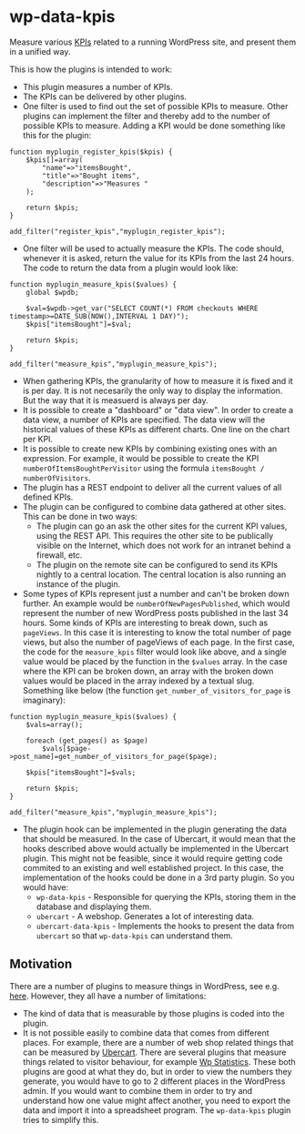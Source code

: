 # wp-data-kpis
Measure various [KPIs](http://searchcrm.techtarget.com/definition/key-performance-indicator) related to a running WordPress site, and present them in a unified way.

This is how the plugins is intended to work:

* This plugin measures a number of KPIs.
* The KPIs can be delivered by other plugins.
* One filter is used to find out the set of possible KPIs to measure. Other plugins can implement the filter and thereby add to the number of possible KPIs to measure. Adding a KPI would be done something like this for the plugin:
```
function myplugin_register_kpis($kpis) {
	$kpis[]=array(
		"name"=>"itemsBought",
		"title"=>"Bought items",
		"description"=>"Measures "
	);

	return $kpis;
}

add_filter("register_kpis","myplugin_register_kpis");
``` 
* One filter will be used to actually measure the KPIs. The code should, whenever it is asked, return the value for its KPIs from the last 24 hours. The code to return the data from a plugin would look like:
```
function myplugin_measure_kpis($values) {
	global $wpdb;

	$val=$wpdb->get_var("SELECT COUNT(*) FROM checkouts WHERE timestamp>=DATE_SUB(NOW(),INTERVAL 1 DAY)");
	$kpis["itemsBought"]=$val;

	return $kpis;
}

add_filter("measure_kpis","myplugin_measure_kpis");
```
* When gathering KPIs, the granularity of how to measure it is fixed and it is per day. It is not necesarily the only way to display the information. But the way that it is measuerd is always per day.
* It is possible to create a "dashboard" or "data view". In order to create a data view, a number of KPIs are specified. The data view will the historical values of these KPIs as different charts. One line on the chart per KPI.
* It is possible to create new KPIs by combining existing ones with an expression. For example, it would be possible to create the KPI `numberOfItemsBoughtPerVisitor` using the formula `itemsBought / numberOfVisitors`.
* The plugin has a REST endpoint to deliver all the current values of all defined KPIs.
* The plugin can be configured to combine data gathered at other sites. This can be done in two ways:
  * The plugin can go an ask the other sites for the current KPI values, using the REST API. This requires the other site to be publically visible on the Internet, which does not work for an intranet behind a firewall, etc.
  * The plugin on the remote site can be configured to send its KPIs nightly to a central location. The central location is also running an instance of the plugin.
* Some types of KPIs represent just a number and can't be broken down further. An example would be `numberOfNewPagesPublished`, which would represent the number of new WordPress posts published in the last 34 hours. Some kinds of KPIs are interesting to break down, such as `pageViews`. In this case it is interesting to know the total number of page views, but also the number of pageViews of each page. In the first case, the code for the `measure_kpis` filter would look like above, and a single value would be placed by the function in the `$values` array. In the case where the KPI can be broken down, an array with the broken down values would be placed in the array indexed by a textual slug. Something like below (the function `get_number_of_visitors_for_page` is imaginary):
```
function myplugin_measure_kpis($values) {
	$vals=array();

	foreach (get_pages() as $page)
		$vals[$page->post_name]=get_number_of_visitors_for_page($page);

	$kpis["itemsBought"]=$vals;

	return $kpis;
}

add_filter("measure_kpis","myplugin_measure_kpis");
```
* The plugin hook can be implemented in the plugin generating the data that should be measured. In the case of Ubercart, it would mean that the hooks described above would actually be implemented in the Ubercart plugin. This might not be feasible, since it would require getting code commited to an existing and well established project. In this case, the implementation of the hooks could be done in a 3rd party plugin. So you would have:
  * `wp-data-kpis` - Responsible for querying the KPIs, storing them in the database and displaying them.
  * `ubercart` - A webshop. Generates a lot of interesting data.
  * `ubercart-data-kpis` - Implements the hooks to present the data from `ubercart` so that `wp-data-kpis` can understand them.

## Motivation

There are a number of plugins to measure things in WordPress, see e.g. [here](http://socialmetricspro.com/social-media/10-most-popular-wordpress-analytics-plugins-review/2739/). However, they all have a number of limitations:
* The kind of data that is measurable by those plugins is coded into the plugin.
* It is not possible easily to combine data that comes from different places. For example, there are a number of web shop related things that can be measured by [Ubercart](http://www.ubercart.org/docs/user/323/viewing_reports). There are several plugins that measure things related to visitor behaviour, for example [Wp Statistics](https://wordpress.org/plugins/wp-statistics/). These both plugins are good at what they do, but in order to view the numbers they generate, you would have to go to 2 different places in the WordPress admin. If you would want to combine them in order to try and understand how one value might affect another, you need to export the data and import it into a spreadsheet program. The `wp-data-kpis` plugin tries to simplify this. 
